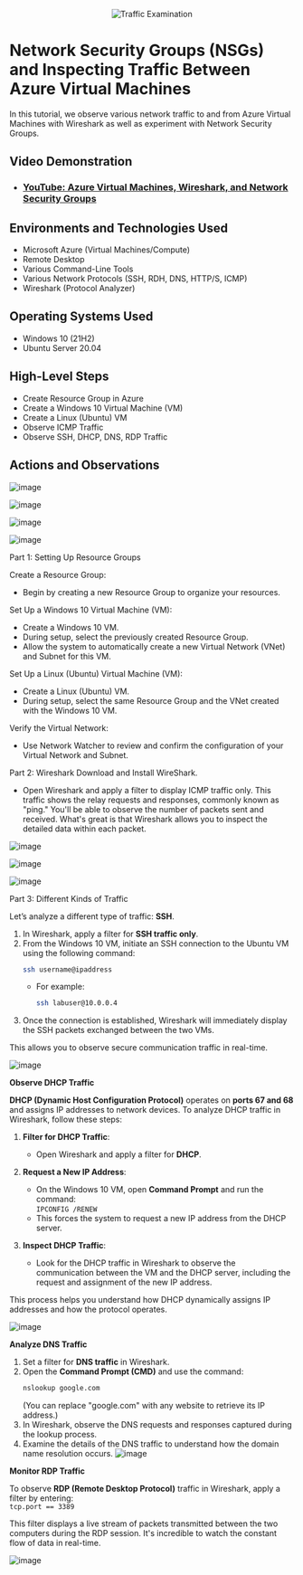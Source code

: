 <p align="center">
<img src="https://i.imgur.com/Ua7udoS.png" alt="Traffic Examination"/>
</p>

<h1>Network Security Groups (NSGs) and Inspecting Traffic Between Azure Virtual Machines</h1>
In this tutorial, we observe various network traffic to and from Azure Virtual Machines with Wireshark as well as experiment with Network Security Groups. <br />


<h2>Video Demonstration</h2>

- ### [YouTube: Azure Virtual Machines, Wireshark, and Network Security Groups](https://www.youtube.com)

<h2>Environments and Technologies Used</h2>

- Microsoft Azure (Virtual Machines/Compute)
- Remote Desktop
- Various Command-Line Tools
- Various Network Protocols (SSH, RDH, DNS, HTTP/S, ICMP)
- Wireshark (Protocol Analyzer)

<h2>Operating Systems Used </h2>

- Windows 10 (21H2)
- Ubuntu Server 20.04

<h2>High-Level Steps</h2>

- Create Resource Group in Azure
- Create a Windows 10 Virtual Machine (VM)
- Create a Linux (Ubuntu) VM
- Observe ICMP Traffic
- Observe SSH, DHCP, DNS, RDP Traffic

<h2>Actions and Observations</h2>


![image](https://github.com/user-attachments/assets/cc589312-45a2-458a-bcc3-22dfdee93f49)

![image](https://github.com/user-attachments/assets/13e4fb12-ec48-45b2-a103-380ee7130227)

![image](https://github.com/user-attachments/assets/4d07525e-883c-4b05-b003-52675b08cd33)

![image](https://github.com/user-attachments/assets/f0a85f29-2b57-474e-848e-dfd57cff960f)


Part 1: Setting Up Resource Groups

Create a Resource Group:
- Begin by creating a new Resource Group to organize your resources.

Set Up a Windows 10 Virtual Machine (VM):
  - Create a Windows 10 VM.
  - During setup, select the previously created Resource Group.
  - Allow the system to automatically create a new Virtual Network (VNet) and Subnet for this VM.

Set Up a Linux (Ubuntu) Virtual Machine (VM):
  - Create a Linux (Ubuntu) VM.
  - During setup, select the same Resource Group and the VNet created with the Windows 10 VM.
  
Verify the Virtual Network:
  - Use Network Watcher to review and confirm the configuration of your Virtual Network and Subnet.

Part 2: Wireshark 
Download and Install WireShark.
  - Open Wireshark and apply a filter to display ICMP traffic only. This traffic shows the relay requests and responses, commonly known as "ping." You'll be able to observe the number of packets sent and received. What's great is that Wireshark allows you to inspect the detailed data within each packet.

![image](https://github.com/user-attachments/assets/00ed1899-d98c-4bcc-b443-4d66aac8c92f)

![image](https://github.com/user-attachments/assets/f51cd893-d9d5-4401-9a64-cbc33c671d9f)


![image](https://github.com/user-attachments/assets/7df60711-4f2d-4fa1-b926-32b6f8f74d8d)

Part 3: Different Kinds of Traffic 

Let’s analyze a different type of traffic: **SSH**.  

1. In Wireshark, apply a filter for **SSH traffic only**.  
2. From the Windows 10 VM, initiate an SSH connection to the Ubuntu VM using the following command:  
   ```bash
   ssh username@ipaddress
   ```  
   - For example:  
     ```bash
     ssh labuser@10.0.0.4
     ```  
3. Once the connection is established, Wireshark will immediately display the SSH packets exchanged between the two VMs.  

This allows you to observe secure communication traffic in real-time.

![image](https://github.com/user-attachments/assets/b13a592d-f798-470b-8735-4df8aa99bf8d)

**Observe DHCP Traffic**  

**DHCP (Dynamic Host Configuration Protocol)** operates on **ports 67 and 68** and assigns IP addresses to network devices. To analyze DHCP traffic in Wireshark, follow these steps:  

1. **Filter for DHCP Traffic**:  
   - Open Wireshark and apply a filter for **DHCP**.  

2. **Request a New IP Address**:  
   - On the Windows 10 VM, open **Command Prompt** and run the command:  
     `IPCONFIG /RENEW`  
   - This forces the system to request a new IP address from the DHCP server.  

3. **Inspect DHCP Traffic**:  
   - Look for the DHCP traffic in Wireshark to observe the communication between the VM and the DHCP server, including the request and assignment of the new IP address.  

This process helps you understand how DHCP dynamically assigns IP addresses and how the protocol operates.

![image](https://github.com/user-attachments/assets/efe2cf76-e0ea-44af-b6aa-564be15d2b4b)

**Analyze DNS Traffic**  
1. Set a filter for **DNS traffic** in Wireshark.  
2. Open the **Command Prompt (CMD)** and use the command:  
   ```bash
   nslookup google.com
   ```  
   (You can replace "google.com" with any website to retrieve its IP address.)  
3. In Wireshark, observe the DNS requests and responses captured during the lookup process.  
4. Examine the details of the DNS traffic to understand how the domain name resolution occurs.
   ![image](https://github.com/user-attachments/assets/662af743-1ffa-4b2a-a32d-a1958d591a9f)

**Monitor RDP Traffic**  

To observe **RDP (Remote Desktop Protocol)** traffic in Wireshark, apply a filter by entering:  
`tcp.port == 3389`  

This filter displays a live stream of packets transmitted between the two computers during the RDP session. It's incredible to watch the constant flow of data in real-time.

![image](https://github.com/user-attachments/assets/1aad716b-dbfe-46ed-a958-804631bb49ac)
